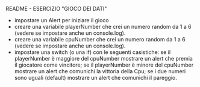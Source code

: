 README - ESERCIZIO "GIOCO DEI DATI"
- impostare un Alert per iniziare il gioco
- creare una variabile playerNumber che crei un numero random
da 1 a 6  (vedere se impostare anche un console.log).
- creare una variabile cpuNumber che crei un numero random
da 1 a 6 (vedere se impostare anche un console.log).
- impostare una switch (o una if) con le seguenti casistiche:
se il playerNumber è maggiore del cpuNumber mostrare un alert
che premia il giocatore come vincitore; se il playerNumber è minore del cpuNumber mostrare un alert che comunichi la vittoria della Cpu; se i due numeri sono uguali (default) mostrare un alert che comunichi il pareggio.